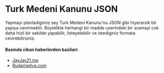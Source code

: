 # Turk Medeni Kanunu JSON

Yapmayi planladigimiz sey Turk Medeni Kanunu'nu JSON gibi hiyerarsik bir yapiya cevirmektir. Boylelikle herhangi bir madde uzerindeki bir aramayi cok daha hizli bir sekilde yapabilir, listeyelebilir ve istediginiz formata cevirebilirsiniz.

#### Basinda cikan haberlerden bazilari:

  - [JayJay21.me](http://www.jayjay21.me/2014/12/16/turk-medeni-kanunu-json-formatiyla-daha-erisilebilir-oldu/)
  - [Budamedya.com](http://www.budamedya.com/2014/12/16/turk-medeni-kanunu-json-formatiyla-daha-erisilebilir-oldu/)
